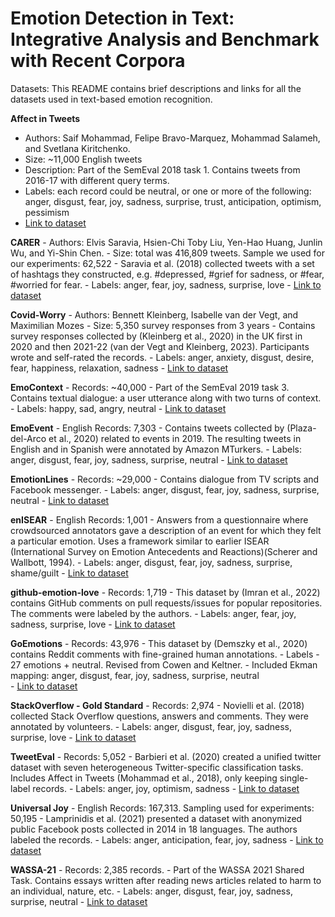 # Emotion Detection in Text: Integrative Analysis and Benchmark with Recent Corpora

Datasets: This README contains brief descriptions and links for all the datasets used in text-based emotion recognition.

**Affect in Tweets**
- Authors: Saif Mohammad, Felipe Bravo-Marquez, Mohammad Salameh, and Svetlana Kiritchenko.
- Size: ~11,000 English tweets
- Description: Part of the SemEval 2018 task 1. Contains tweets from 2016-17 with different query terms.
- Labels: each record could be neutral, or one or more of the following: anger, disgust, fear, joy, sadness, surprise, trust, anticipation, optimism, pessimism
- [Link to dataset](https://competitions.codalab.org/competitions/17751)

**CARER**
    - Authors: Elvis Saravia, Hsien-Chi Toby Liu, Yen-Hao Huang, Junlin Wu, and Yi-Shin Chen.
    - Size: total was 416,809 tweets. Sample we used for our experiments: 62,522
    - Saravia et al. (2018) collected tweets with a set of hashtags they constructed, e.g. #depressed, #grief for sadness, or #fear, #worried for fear.
    - Labels: anger, fear, joy, sadness, surprise, love
    - [Link to dataset](https://huggingface.co/datasets/dair-ai/emotion)

**Covid-Worry**
    - Authors: Bennett Kleinberg, Isabelle van der Vegt, and Maximilian Mozes
    - Size: 5,350 survey responses from 3 years
    - Contains survey responses collected by (Kleinberg et al., 2020) in the UK first in 2020 and then 2021-22 (van der Vegt and Kleinberg, 2023). Participants wrote and self-rated the records.
    - Labels: anger, anxiety, disgust, desire, fear, happiness, relaxation,  sadness
    - [Link to dataset](https://osf.io/awy7r/)

**EmoContext**
    - Records: ~40,000
    - Part of the SemEval 2019 task 3. Contains textual dialogue: a user utterance along with two turns of context.
    - Labels: happy, sad, angry, neutral
    - [Link to dataset](https://competitions.codalab.org/competitions/19790)

**EmoEvent**
    - English Records: 7,303
    - Contains tweets collected by (Plaza-del-Arco et al., 2020) related to events in 2019. The resulting tweets in English and in Spanish were annotated by Amazon MTurkers.
    - Labels: anger, disgust, fear, joy, sadness, surprise, neutral
    - [Link to dataset](https://github.com/fmplaza/EmoEvent)

**EmotionLines**
    - Records: ~29,000
    - Contains dialogue from TV scripts and Facebook messenger.
    - Labels: anger, disgust, fear, joy, sadness, surprise, neutral
    - [Link to dataset](https://doraemon.iis.sinica.edu.tw/emotionlines/index.html)

**enISEAR**
    - English Records: 1,001
    - Answers from a questionnaire where crowdsourced annotators gave a description of an event for which they felt a particular emotion. Uses a framework similar to earlier ISEAR (International Survey on Emotion Antecedents and Reactions)(Scherer and Wallbott, 1994).
    - Labels: anger, disgust, fear, joy, sadness, surprise, shame/guilt
    - [Link to dataset](https://www.ims.uni-stuttgart.de/forschung/ressourcen/korpora/deisear/)

**github-emotion-love**
    - Records: 1,719
    - This dataset by (Imran et al., 2022) contains GitHub comments on pull requests/issues for popular repositories. The comments were labeled by the authors.
    - Labels: anger, fear, joy, sadness, surprise, love
    - [Link to dataset](https://huggingface.co/datasets/imranraad/github-emotion-love)

**GoEmotions**
    - Records: 43,976
    - This dataset by (Demszky et al., 2020) contains Reddit comments with fine-grained human annotations.
    - Labels
      - 27 emotions + neutral. Revised from Cowen and Keltner.
      - Included Ekman mapping: anger, disgust, fear, joy, sadness, surprise, neutral  
    - [Link to dataset](https://github.com/google-research/google-research/tree/master/goemotions)

**StackOverflow - Gold Standard**
    - Records: 2,974
    - Novielli et al. (2018) collected Stack Overflow questions, answers and comments. They were annotated by volunteers.
    - Labels: anger, disgust, fear, joy, sadness, surprise, love
    - [Link to dataset](https://github.com/collab-uniba/EmotionDatasetMSR18/blob/master/Emotions_GoldSandard_andAnnotation.xlsx)

**TweetEval**
    - Records: 5,052
    - Barbieri et al. (2020) created a unified twitter dataset with seven heterogeneous Twitter-specific classification tasks. Includes Affect in Tweets (Mohammad et al., 2018), only keeping single-label records.
    - Labels: anger, joy, optimism, sadness
    - [Link to dataset](https://github.com/cardiffnlp/tweeteval/tree/main/datasets/emotion)

**Universal Joy**
    - English Records: 167,313. Sampling used for experiments: 50,195
    - Lamprinidis et al. (2021) presented a dataset with anonymized public Facebook posts collected in 2014 in 18 languages. The authors labeled the records.
    - Labels: anger, anticipation, fear, joy, sadness
    - [Link to dataset](https://github.com/sotlampr/universal-joy)

**WASSA-21**
    - Records: 2,385 records.
    - Part of the WASSA 2021 Shared Task. Contains essays written after reading news articles related to harm to an individual, nature, etc.
    - Labels: anger, disgust, fear, joy, sadness, surprise, neutral
    - [Link to dataset](https://competitions.codalab.org/competitions/28713)

